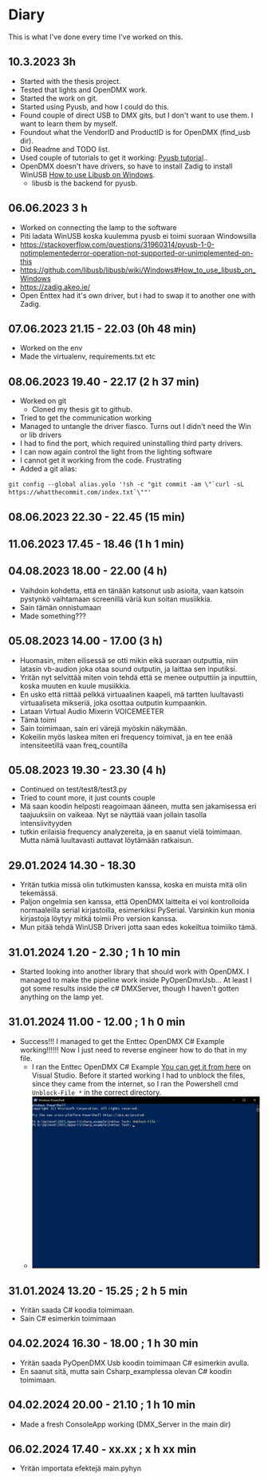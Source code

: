 # Diary

This is what I've done every time I've worked on this.

## 10.3.2023 3h

- Started with the thesis project.
- Tested that lights and OpenDMX work.
- Started the work on git.
- Started using Pyusb, and how I could do this.
- Found couple of direct USB to DMX gits, but I don't want to use them. I want to learn them by myself.
- Foundout what the VendorID and ProductID is for OpenDMX (find_usb dir).
- Did Readme and TODO list.
- Used couple of tutorials to get it working: [Pyusb tutorial](https://github.com/pyusb/pyusb/blob/master/docs/tutorial.rst)..
- OpenDMX doesn't have drivers, so have to install Zadig to install WinUSB [How to use Libusb on Windows](https://github.com/libusb/libusb/wiki/Windows#How_to_use_libusb_on_Windows).
  - libusb is the backend for pyusb.

## 06.06.2023 3 h
- Worked on connecting the lamp to the software
- Piti ladata WinUSB koska kuulemma pyusb ei toimi suoraan Windowsilla
- https://stackoverflow.com/questions/31960314/pyusb-1-0-notimplementederror-operation-not-supported-or-unimplemented-on-this
- https://github.com/libusb/libusb/wiki/Windows#How_to_use_libusb_on_Windows
- https://zadig.akeo.ie/
- Open Enttex had it's own driver, but i had to swap it to another one with Zadig.

## 07.06.2023 21.15 - 22.03 (0h 48 min)
- Worked on the env
- Made the virtualenv, requirements.txt etc


## 08.06.2023 19.40 - 22.17 (2 h 37 min)
- Worked on git
  - Cloned my thesis git to github.
- Tried to get the communication working
- Managed to untangle the driver fiasco. Turns out I didn't need the Win or lib drivers
- I had to find the port, which required uninstalling third party drivers.
- I can now again control the light from the lighting software
- I cannot get it working from the code. Frustrating
- Added a git alias:
```
git config --global alias.yolo '!sh -c "git commit -am \"`curl -sL https://whatthecommit.com/index.txt`\""'

```


## 08.06.2023 22.30 - 22.45 (15 min)

## 11.06.2023 17.45 - 18.46 (1 h 1 min)

## 04.08.2023 18.00 - 22.00 (4 h)
- Vaihdoin kohdetta, että en tänään katsonut usb asioita, vaan katsoin pystynkö vaihtamaan screenillä väriä kun soitan musiikkia.
- Sain tämän onnistumaan
- Made something???


## 05.08.2023 14.00 - 17.00 (3 h)
- Huomasin, miten eilisessä se otti mikin eikä suoraan outputtia, niin latasin vb-audion joka otaa sound outputin, ja laittaa sen inputiksi.
- Yritän nyt selvittää miten voin tehdä että se menee outputtiin ja inputtiin, koska muuten en kuule musiikkia.
- En usko että riittää pelkkä virtuaalinen kaapeli, mä tartten luultavasti virtuaaliseta mikseriä, joka osottaa outputin kumpaankin.
- Lataan Virtual Audio Mixerin VOICEMEETER
- Tämä toimi
- Sain toimimaan, sain eri värejä myöskin näkymään.
- Kokeilin myös laskea miten eri frequency toimivat, ja en tee enää intensiteetillä vaan freq_countilla
  
## 05.08.2023 19.30 - 23.30 (4 h)
- Continued on test/test8/test3.py
- Tried to count more, it just counts couple
- Mä saan koodin helposti reagoimaan ääneen, mutta sen jakamisessa eri taajuuksiin on vaikeaa. Nyt se näyttää vaan jollain tasolla intensiivityyden
- tutkin erilaisia frequency analyzereita, ja en saanut vielä toimimaan. Mutta nämä luultavasti auttavat löytämään ratkaisun.

## 29.01.2024 14.30 - 18.30 
- Yritän tutkia missä olin tutkimusten kanssa, koska en muista mitä olin tekemässä.
- Paljon ongelmia sen kanssa, että OpenDMX laitteita ei voi kontrolloida normaaleilla serial kirjastoilla, esimerkiksi PySerial. Varsinkin kun monia kirjastoja löytyy mitkä toimii Pro version kanssa.
- Mun pitää tehdä WinUSB Driveri jotta saan edes kokeiltua toimiiko tämä.

## 31.01.2024 1.20 - 2.30 ; 1 h 10 min
- Started looking into another library that should work with OpenDMX. I managed to make the pipeline work inside PyOpenDmxUsb... At least I got some results inside the c# DMXServer, though I haven't gotten anything on the lamp yet.

## 31.01.2024 11.00 - 12.00 ; 1 h 0 min
- Success!!! I managed to get the Enttec OpenDMX C# Example working!!!!!! Now I just need to reverse engineer how to do that in my file.
  - I ran the Enttec OpenDMX C# Example [You can get it from here](https://www.enttec.co.uk/en/product/dmx-usb-interfaces/open-dmx-usb/) on Visual Studio. Before it started working I had to unblock the files, since they came from the internet, so I ran the Powershell cmd `Unblock-File *` in the correct directory.
  - ![Unblock-file cmd](image.png)

## 31.01.2024 13.20 - 15.25 ; 2 h 5 min
- Yritän saada C# koodia toimimaan.
- Sain C# esimerkin toimimaan

## 04.02.2024 16.30 - 18.00 ; 1 h 30 min
- Yritän saada PyOpenDMX Usb koodin toimimaan C# esimerkin avulla.
- En saanut sitä, mutta sain Csharp_examplessa olevan C# koodin toimimaan.

## 04.02.2024 20.00 - 21.10 ; 1 h 10 min
- Made a fresh ConsoleApp working (DMX_Server in the main dir)

## 06.02.2024 17.40 - xx.xx ; x h xx min
- Yritän  importata efektejä main.pyhyn 